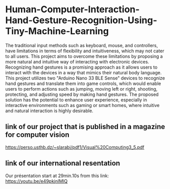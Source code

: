# Human-Computer-Interaction-Hand-Gesture-Recognition-Using-Tiny-Machine-Learning

The traditional input methods such as keyboard, mouse, and controllers, have limitations in terms of flexibility and intuitiveness, which may not cater to all users. This project aims to overcome these limitations by proposing a more natural and intuitive way of interacting with electronic devices. Recognizing hand gestures is a
promising approach as it allows users to interact with the devices in a way that mimics their natural body language.
This project utilizes two "Arduino Nano 33 BLE Sense" devices to recognize hand gestures and translate them into game controls, which would enable users to perform actions such as jumping, moving left or right, shooting, protecting, and adjusting speed by making hand gestures.
The proposed solution has the potential to enhance user experience, especially in interactive environments such as gaming or smart homes, where intuitive and natural interaction is highly desirable.
## link of our project that is published in a magazine for computer vision
https://perso.usthb.dz/~slarabi/pdf1/Visual%20Computing3_5.pdf

## link of our international resentation
Our présentation start at 29min.10s from this link: 
https://youtu.be/e49pkjnIMlQ
